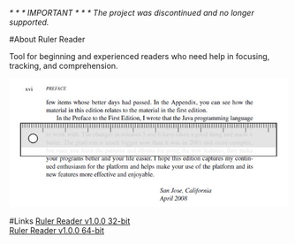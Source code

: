 ﻿<em>_\* \* \* IMPORTANT \* \* \* The project was discontinued and no longer supported._</em>

#About Ruler Reader

Tool for beginning and experienced readers who need help in focusing, tracking, and comprehension.

![screenshot](https://raw.githubusercontent.com/wholegroup/Ruler/master/Info/ssgh.jpg)  

#Links
[Ruler Reader v1.0.0 32-bit](https://raw.githubusercontent.com/wholegroup/Ruler/master/Info/rulerr.msi)  
[Ruler Reader v1.0.0 64-bit](https://raw.githubusercontent.com/wholegroup/Ruler/master/Info/rulerr64.msi)   
